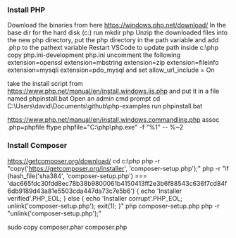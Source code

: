 ### Install PHP


Download the binaries from here 
https://windows.php.net/download/
In the base dir for the hard disk (c:\) run 
mkdir php
Unzip the downloaded files into the new php directory, 
put the php directory in the path variable
and add .php to the pathext variable
Restart VSCode to update path
inside c:\php
copy php.ini-development php.ini
uncomment the following 
extension=openssl 
extension=mbstring 
extension=zip
extension=fileinfo 
extension=mysqli 
extension=pdo_mysql
and
set allow_url_include = On 

take the install script from 
https://www.php.net/manual/en/install.windows.iis.php
and put it in a file named phpinstall.bat 
Open an admin cmd prompt
cd C:\Users\david\Documents\github\php-examples
run
phpinstall.bat

https://www.php.net/manual/en/install.windows.commandline.php
assoc .php=phpfile
ftype phpfile="C:\php\php.exe" -f "%1" -- %~2

### Install Composer
https://getcomposer.org/download/
cd c:\php
php -r "copy('https://getcomposer.org/installer', 'composer-setup.php');"
php -r "if (hash_file('sha384', 'composer-setup.php') === 'dac665fdc30fdd8ec78b38b9800061b4150413ff2e3b6f88543c636f7cd84f6db9189d43a81e5503cda447da73c7e5b6') { echo 'Installer verified'.PHP_EOL; } else { echo 'Installer corrupt'.PHP_EOL; unlink('composer-setup.php'); exit(1); }"
php composer-setup.php
php -r "unlink('composer-setup.php');"

sudo copy composer.phar composer.php

